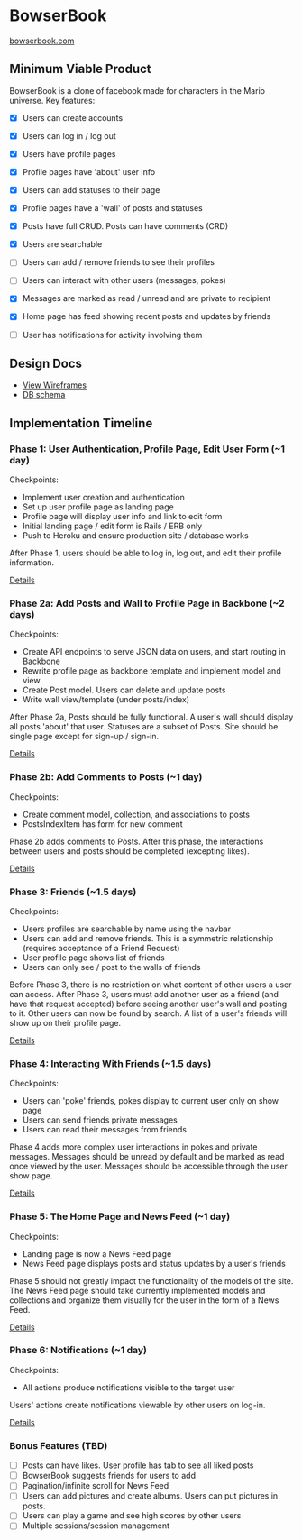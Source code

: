 # BowserBook

[bowserbook.com][heroku]

[heroku]: http://www.bowserbook.com

## Minimum Viable Product
BowserBook is a clone of facebook made for characters in the Mario universe. 
Key features: 

<!-- This is a Markdown checklist. Use it to keep track of your progress! -->

- [X] Users can create accounts
- [X] Users can log in / log out
- [X] Users have profile pages
- [X] Profile pages have 'about' user info
- [X] Users can add statuses to their page
- [X] Profile pages have a 'wall' of posts and statuses
- [X] Posts have full CRUD. Posts can have comments (CRD)
- [X] Users are searchable
- [ ] Users can add / remove friends to see their profiles
- [ ] Users can interact with other users (messages, pokes)
- [X] Messages are marked as read / unread and are private to recipient
- [X] Home page has feed showing recent posts and updates by friends
- [ ] User has notifications for activity involving them


## Design Docs
* [View Wireframes][views]
* [DB schema][schema]

[views]: ./docs/views.md
[schema]: ./docs/schema.md

## Implementation Timeline

### Phase 1: User Authentication, Profile Page, Edit User Form (~1 day)
Checkpoints: 
  - Implement user creation and authentication
  - Set up user profile page as landing page
  - Profile page will display user info and link to edit form
  - Initial landing page / edit form is Rails / ERB only
  - Push to Heroku and ensure production site / database works

After Phase 1, users should be able to log in, log out, and edit their profile information.

[Details][phase-one]

### Phase 2a: Add Posts and Wall to Profile Page in Backbone (~2 days)
Checkpoints:
  - Create API endpoints to serve JSON data on users, and start routing in Backbone
  - Rewrite profile page as backbone template and implement model and view
  - Create Post model. Users can delete and update posts
  - Write wall view/template (under posts/index)

After Phase 2a, Posts should be fully functional. A user's wall should display all posts 'about' that user. Statuses are a subset of Posts. Site should be single page except for sign-up / sign-in.

[Details][phase-two]

### Phase 2b: Add Comments to Posts (~1 day)
Checkpoints: 
  - Create comment model, collection, and associations to posts
  - PostsIndexItem has form for new comment

Phase 2b adds comments to Posts. After this phase, the interactions between users and posts should be completed (excepting likes). 

[Details][phase-two]

### Phase 3: Friends (~1.5 days)
Checkpoints:
  - Users profiles are searchable by name using the navbar
  - Users can add and remove friends. This is a symmetric relationship (requires acceptance of a Friend Request)
  - User profile page shows list of friends
  - Users can only see / post to the walls of friends
  
Before Phase 3, there is no restriction on what content of other users a user can access. After Phase 3, users must add another user as a friend (and have that request accepted) before seeing another user's wall and posting to it. Other users can now be found by search. A list of a user's friends will show up on their profile page. 

[Details][phase-three]

### Phase 4: Interacting With Friends (~1.5 days)
Checkpoints: 
  - Users can 'poke' friends, pokes display to current user only on show page
  - Users can send friends private messages
  - Users can read their messages from friends

Phase 4 adds more complex user interactions in pokes and private messages. Messages should be unread by default and be marked as read once viewed by the user. Messages should be accessible through the user show page. 

[Details][phase-four]

### Phase 5: The Home Page and News Feed (~1 day)
Checkpoints: 
  - Landing page is now a News Feed page
  - News Feed page displays posts and status updates by a user's friends

Phase 5 should not greatly impact the functionality of the models of the site. The News Feed page should take currently implemented models and collections and organize them visually for the user in the form of a News Feed. 

[Details][phase-five]

### Phase 6: Notifications (~1 day)
Checkpoints: 
  - All actions produce notifications visible to the target user

Users' actions create notifications viewable by other users on log-in. 

[Details][phase-six]

### Bonus Features (TBD)
- [ ] Posts can have likes. User profile has tab to see all liked posts
- [ ] BowserBook suggests friends for users to add
- [ ] Pagination/infinite scroll for News Feed
- [ ] Users can add pictures and create albums. Users can put pictures in posts. 
- [ ] Users can play a game and see high scores by other users
- [ ] Multiple sessions/session management

[phase-one]: ./docs/phases/phase1.md
[phase-two]: ./docs/phases/phase2.md
[phase-three]: ./docs/phases/phase3.md
[phase-four]: ./docs/phases/phase4.md
[phase-five]: ./docs/phases/phase5.md
[phase-six]: ./docs/phases/phase6.md

